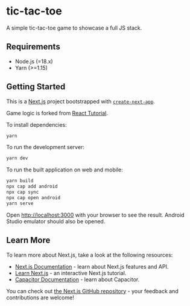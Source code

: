 # tic-tac-toe

A simple tic-tac-toe game to showcase a full JS stack.

## Requirements

- Node.js (=18.x)
- Yarn (>=1.15)

## Getting Started

This is a [Next.js](https://nextjs.org/) project bootstrapped with [`create-next-app`](https://github.com/vercel/next.js/tree/canary/packages/create-next-app).

Game logic is forked from [React Tutorial](https://react.dev/learn/tutorial-tic-tac-toe).

To install dependencies:

```bash
yarn
```

To run the development server:

```bash
yarn dev
```

To run the built application on web and mobile:

```bash
yarn build
npx cap add android
npx cap sync
npx cap open android
yarn serve
```

Open [http://localhost:3000](http://localhost:3000) with your browser to see the result.
Android Studio emulator should also be opened.

## Learn More

To learn more about Next.js, take a look at the following resources:

- [Next.js Documentation](https://nextjs.org/docs) - learn about Next.js features and API.
- [Learn Next.js](https://nextjs.org/learn) - an interactive Next.js tutorial.
- [Capacitor Documentation](https://capacitorjs.com/docs/getting-started) - learn about Capacitor.

You can check out [the Next.js GitHub repository](https://github.com/vercel/next.js/) - your feedback and contributions are welcome!
